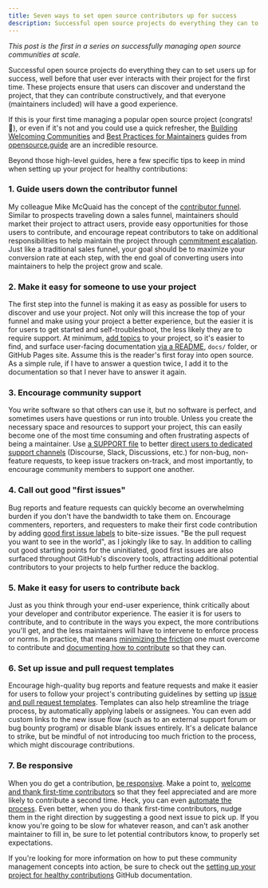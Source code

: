 ```yaml
---
title: Seven ways to set open source contributors up for success
description: Successful open source projects do everything they can to set users up for success, well before that user interacts with their project for the first time. 
---
```


*This post is the first in a series on successfully managing open source communities at scale.*

Successful open source projects do everything they can to set users up for success, well before that user ever interacts with their project for the first time. These projects ensure that users can discover and understand the project, that they can contribute constructively, and that everyone (maintainers included) will have a good experience. 

If this is your first time managing a popular open source project (congrats! :tada:), or even if it's not and you could use a quick refresher, the [Building Welcoming Communities](https://opensource.guide/building-community/) and [Best Practices for Maintainers](https://opensource.guide/best-practices/) guides from [opensource.guide](https://opensource.guide/) are an incredible resource. 

Beyond those high-level guides, here a few specific tips to keep in mind when setting up your project for healthy contributions:

### 1. Guide users down the contributor funnel

My colleague Mike McQuaid has the concept of the [contributor funnel](https://mikemcquaid.com/2018/08/14/the-open-source-contributor-funnel-why-people-dont-contribute-to-your-open-source-project/). Similar to prospects traveling down a sales funnel, maintainers should market their project to attract users, provide easy opportunities for those users to contribute, and encourage repeat contributors to take on additional responsibilities to help maintain the project through [commitment escalation](https://en.wikipedia.org/wiki/Escalation_of_commitment). Just like a traditional sales funnel, your goal should be to maximize your conversion rate at each step, with the end goal of converting users into maintainers to help the project grow and scale.

### 2. Make it easy for someone to use your project

The first step into the funnel is making it as easy as possible for users to discover and use your project. Not only will this increase the top of your funnel and make using your project a better experience, but the easier it is for users to get started and self-troubleshoot, the less likely they are to require support. At minimum, [add topics](https://help.github.com/en/github/administering-a-repository/classifying-your-repository-with-topics) to your project, so it's easier to find, and surface user-facing documentation [via a README](https://opensource.guide/starting-a-project/#writing-a-readme), `docs/` folder, or GitHub Pages site. Assume this is the reader's first foray into open source. As a simple rule, if I have to answer a question twice, I add it to the documentation so that I never have to answer it again.

### 3. Encourage community support

You write software so that others can use it, but no software is perfect, and sometimes users have questions or run into trouble. Unless you create the necessary space and resources to support your project, this can easily become one of the most time consuming and often frustrating aspects of being a maintainer. Use [a SUPPORT file](https://help.github.com/en/github/building-a-strong-community/adding-support-resources-to-your-project) to better [direct users to dedicated support channels](https://ben.balter.com/2017/11/10/twelve-tips-for-growing-communities-around-your-open-source-project/#6-clarify-support-versus-development) (Discourse, Slack, Discussions, etc.) for non-bug, non-feature requests, to keep issue trackers on-track, and most importantly, to encourage community members to support one another.

### 4. Call out good "first issues"

Bug reports and feature requests can quickly become an overwhelming burden if you don't have the bandwidth to take them on. Encourage commenters, reporters, and requesters to make their first code contribution by adding [good first issue labels](https://help.github.com/en/github/building-a-strong-community/encouraging-helpful-contributions-to-your-project-with-labels) to bite-size issues. "Be the pull request you want to see in the world", as I jokingly like to say. In addition to calling out good starting points for the uninitiated, good first issues are also surfaced throughout GitHub's discovery tools, attracting additional potential contributors to your projects to help further reduce the backlog.

### 5. Make it easy for users to contribute back

Just as you think through your end-user experience, think critically about your developer and contributor experience. The easier it is for users to contribute, and to contribute in the ways you expect, the more contributions you'll get, and the less maintainers will have to intervene to enforce process or norms. In practice, that means [minimizing the friction](https://ben.balter.com/2013/08/11/friction/) one must overcome to contribute and [documenting how to contribute](https://ben.balter.com/2017/11/10/twelve-tips-for-growing-communities-around-your-open-source-project/#5-document-how-to-contribute-and-that-you-want-contributions) so that they can.

### 6. Set up issue and pull request templates

Encourage high-quality bug reports and feature requests and make it easier for users to follow your project's contributing guidelines by setting up [issue and pull request templates](https://help.github.com/en/github/building-a-strong-community/about-issue-and-pull-request-templates). Templates can also help streamline the triage process, by automatically applying labels or assignees. You can even add custom links to the new issue flow (such as to an external support forum or bug bounty program) or disable blank issues entirely. It's a delicate balance to strike, but be mindful of not introducing too much friction to the process, which might discourage contributions.

### 7. Be responsive

When you do get a contribution, [be responsive](https://opensource.guide/building-community/#be-responsive). Make a point to, [welcome and thank first-time contributors](https://ben.balter.com/2017/11/10/twelve-tips-for-growing-communities-around-your-open-source-project/#7-welcome-new-contributors) so that they feel appreciated and are more likely to contribute a second time. Heck, you can even [automate the process](https://probot.github.io/apps/welcome/). Even better, when you do thank first-time contributors, nudge them in the right direction by suggesting a good next issue to pick up. If you know you're going to be slow for whatever reason, and can't ask another maintainer to fill in, be sure to let potential contributors know, to properly set expectations.

If you're looking for more information on how to put these community management concepts into action, be sure to check out the [setting up your project for healthy contributions](https://help.github.com/en/github/building-a-strong-community/setting-up-your-project-for-healthy-contributions) GitHub documentation.
